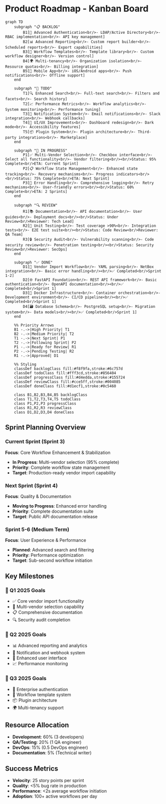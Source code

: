 # Product Roadmap - Kanban Board

```mermaid
graph TD
    subgraph "📋 BACKLOG"
        B1[🔐 Advanced Authentication<br/>- LDAP/Active Directory<br/>- RBAC implementation<br/>- API key management]
        B2[📊 Advanced Reporting<br/>- Custom report builder<br/>- Scheduled reports<br/>- Export capabilities]
        B3[🔄 Workflow Templates<br/>- Template library<br/>- Custom workflow designer<br/>- Version control]
        B4[🌍 Multi-tenancy<br/>- Organization isolation<br/>- Resource quotas<br/>- Billing integration]
        B5[📱 Mobile App<br/>- iOS/Android apps<br/>- Push notifications<br/>- Offline support]
    end
    
    subgraph "📝 TODO"
        T1[🔍 Enhanced Search<br/>- Full-text search<br/>- Filters and facets<br/>- Search history]
        T2[📈 Performance Metrics<br/>- Workflow analytics<br/>- System monitoring<br/>- Performance tuning]
        T3[🔔 Notification System<br/>- Email notifications<br/>- Slack integration<br/>- Webhook callbacks]
        T4[🎨 UI/UX Improvements<br/>- Dashboard redesign<br/>- Dark mode<br/>- Accessibility features]
        T5[📦 Plugin System<br/>- Plugin architecture<br/>- Third-party integrations<br/>- Marketplace]
    end
    
    subgraph "🚧 IN PROGRESS"
        P1[✅ Multi-Vendor Selection<br/>- Checkbox interface<br/>- Select all functionality<br/>- Vendor filtering<br/><br/>Status: 95% Complete<br/>ETA: Current Sprint]
        P2[📋 Workflow State Management<br/>- Enhanced state tracking<br/>- Recovery mechanisms<br/>- Progress indicators<br/><br/>Status: 75% Complete<br/>ETA: Next Sprint]
        P3[🐛 Error Handling<br/>- Comprehensive logging<br/>- Retry mechanisms<br/>- User-friendly errors<br/><br/>Status: 60% Complete<br/>ETA: 2 Sprints]
    end
    
    subgraph "🔍 REVIEW"
        R1[📚 Documentation<br/>- API documentation<br/>- User guides<br/>- Deployment docs<br/><br/>Status: Under Review<br/>Reviewer: Tech Lead]
        R2[🧪 Unit Testing<br/>- Test coverage >90%<br/>- Integration tests<br/>- E2E test suite<br/><br/>Status: Code Review<br/>Reviewer: QA Team]
        R3[🔒 Security Audit<br/>- Vulnerability scanning<br/>- Code security review<br/>- Penetration testing<br/><br/>Status: Security Review<br/>Reviewer: SecOps]
    end
    
    subgraph "✅ DONE"
        D1[🏢 Vendor Import Workflow<br/>- YAML parsing<br/>- NetBox integration<br/>- Basic error handling<br/><br/>✅ Completed<br/>Sprint 1-2]
        D2[🌐 FastAPI Foundation<br/>- REST API framework<br/>- Basic authentication<br/>- OpenAPI documentation<br/><br/>✅ Completed<br/>Sprint 1]
        D3[🐳 Docker Infrastructure<br/>- Container orchestration<br/>- Development environment<br/>- CI/CD pipeline<br/><br/>✅ Completed<br/>Sprint 1]
        D4[🗃️ Database Schema<br/>- PostgreSQL setup<br/>- Migration system<br/>- Data models<br/><br/>✅ Completed<br/>Sprint 1]
    end
    
    %% Priority Arrows
    B1 -.->|High Priority| T1
    B2 -.->|Medium Priority| T2
    T1 -.->|Next Sprint| P1
    T2 -.->|Following Sprint| P2
    P1 -.->|Ready for Review| R1
    P2 -.->|Pending Testing| R2
    R1 -.->|Approved| D1
    
    %% Styling
    classDef backlogClass fill:#f8f9fa,stroke:#6c757d
    classDef todoClass fill:#fff3cd,stroke:#856404
    classDef progressClass fill:#d4edda,stroke:#155724
    classDef reviewClass fill:#cce5ff,stroke:#004085
    classDef doneClass fill:#d1ecf1,stroke:#0c5460
    
    class B1,B2,B3,B4,B5 backlogClass
    class T1,T2,T3,T4,T5 todoClass
    class P1,P2,P3 progressClass
    class R1,R2,R3 reviewClass
    class D1,D2,D3,D4 doneClass
```

## Sprint Planning Overview

### Current Sprint (Sprint 3)
**Focus**: Core Workflow Enhancement & Stabilization
- **In Progress**: Multi-vendor selection (95% complete)
- **Priority**: Complete workflow state management
- **Target**: Production-ready vendor import capability

### Next Sprint (Sprint 4)
**Focus**: Quality & Documentation
- **Moving to Progress**: Enhanced error handling
- **Priority**: Complete documentation suite
- **Target**: Public API documentation release

### Sprint 5-6 (Medium Term)
**Focus**: User Experience & Performance
- **Planned**: Advanced search and filtering
- **Priority**: Performance optimization
- **Target**: Sub-second workflow initiation

## Key Milestones

### 🎯 Q1 2025 Goals
- ✅ Core vendor import functionality
- 🚧 Multi-vendor selection capability
- 📋 Comprehensive documentation
- 🔍 Security audit completion

### 🎯 Q2 2025 Goals
- 📊 Advanced reporting and analytics
- 🔔 Notification and webhook system
- 🎨 Enhanced user interface
- 📈 Performance monitoring

### 🎯 Q3 2025 Goals
- 🔐 Enterprise authentication
- 🔄 Workflow template system
- 📦 Plugin architecture
- 🌍 Multi-tenancy support

## Resource Allocation

- **Development**: 60% (3 developers)
- **QA/Testing**: 20% (1 QA engineer)
- **DevOps**: 15% (0.5 DevOps engineer)
- **Documentation**: 5% (Technical writer)

## Success Metrics

- **Velocity**: 25 story points per sprint
- **Quality**: <5% bug rate in production
- **Performance**: <2s average workflow initiation
- **Adoption**: 100+ active workflows per day
